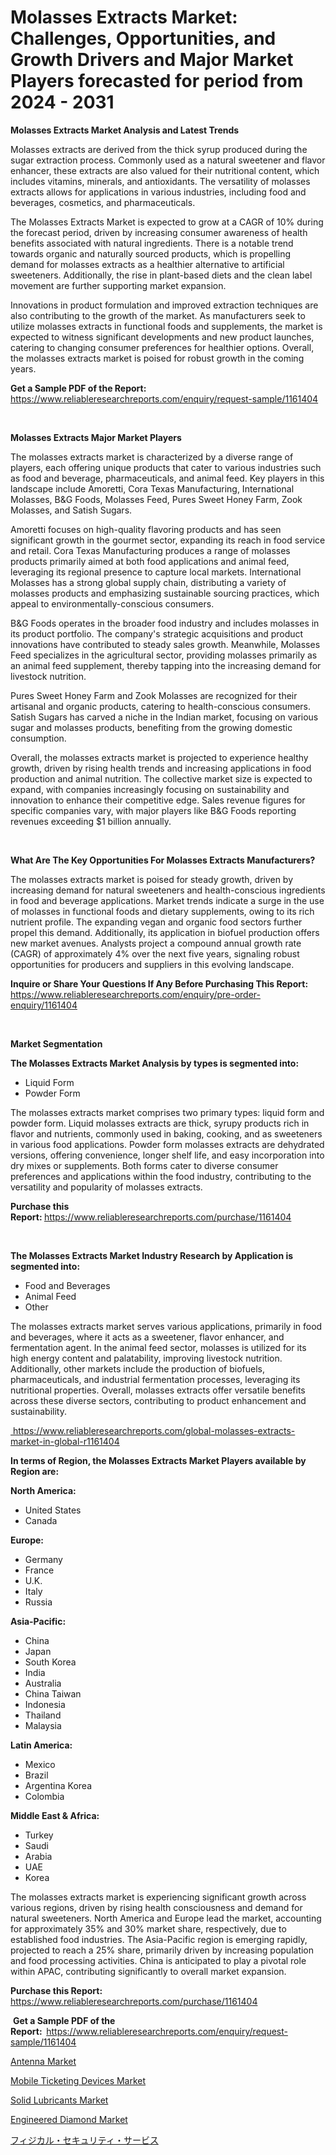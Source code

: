 <p><h1>Molasses Extracts Market: Challenges, Opportunities, and Growth Drivers and Major Market Players forecasted for period from 2024 - 2031</h1></p><p><strong>Molasses Extracts Market Analysis and Latest Trends</strong></p>
<p><p>Molasses extracts are derived from the thick syrup produced during the sugar extraction process. Commonly used as a natural sweetener and flavor enhancer, these extracts are also valued for their nutritional content, which includes vitamins, minerals, and antioxidants. The versatility of molasses extracts allows for applications in various industries, including food and beverages, cosmetics, and pharmaceuticals.</p><p>The Molasses Extracts Market is expected to grow at a CAGR of 10% during the forecast period, driven by increasing consumer awareness of health benefits associated with natural ingredients. There is a notable trend towards organic and naturally sourced products, which is propelling demand for molasses extracts as a healthier alternative to artificial sweeteners. Additionally, the rise in plant-based diets and the clean label movement are further supporting market expansion.</p><p>Innovations in product formulation and improved extraction techniques are also contributing to the growth of the market. As manufacturers seek to utilize molasses extracts in functional foods and supplements, the market is expected to witness significant developments and new product launches, catering to changing consumer preferences for healthier options. Overall, the molasses extracts market is poised for robust growth in the coming years.</p></p>
<p><strong>Get a Sample PDF of the Report:&nbsp;</strong> <a href="https://www.reliableresearchreports.com/enquiry/request-sample/1161404">https://www.reliableresearchreports.com/enquiry/request-sample/1161404</a></p>
<p>&nbsp;</p>
<p><strong>Molasses Extracts Major Market Players</strong></p>
<p><p>The molasses extracts market is characterized by a diverse range of players, each offering unique products that cater to various industries such as food and beverage, pharmaceuticals, and animal feed. Key players in this landscape include Amoretti, Cora Texas Manufacturing, International Molasses, B&G Foods, Molasses Feed, Pures Sweet Honey Farm, Zook Molasses, and Satish Sugars.</p><p>Amoretti focuses on high-quality flavoring products and has seen significant growth in the gourmet sector, expanding its reach in food service and retail. Cora Texas Manufacturing produces a range of molasses products primarily aimed at both food applications and animal feed, leveraging its regional presence to capture local markets. International Molasses has a strong global supply chain, distributing a variety of molasses products and emphasizing sustainable sourcing practices, which appeal to environmentally-conscious consumers.</p><p>B&G Foods operates in the broader food industry and includes molasses in its product portfolio. The company's strategic acquisitions and product innovations have contributed to steady sales growth. Meanwhile, Molasses Feed specializes in the agricultural sector, providing molasses primarily as an animal feed supplement, thereby tapping into the increasing demand for livestock nutrition.</p><p>Pures Sweet Honey Farm and Zook Molasses are recognized for their artisanal and organic products, catering to health-conscious consumers. Satish Sugars has carved a niche in the Indian market, focusing on various sugar and molasses products, benefiting from the growing domestic consumption.</p><p>Overall, the molasses extracts market is projected to experience healthy growth, driven by rising health trends and increasing applications in food production and animal nutrition. The collective market size is expected to expand, with companies increasingly focusing on sustainability and innovation to enhance their competitive edge. Sales revenue figures for specific companies vary, with major players like B&G Foods reporting revenues exceeding $1 billion annually.</p></p>
<p>&nbsp;</p>
<p><strong>What Are The Key Opportunities For Molasses Extracts Manufacturers?</strong></p>
<p><p>The molasses extracts market is poised for steady growth, driven by increasing demand for natural sweeteners and health-conscious ingredients in food and beverage applications. Market trends indicate a surge in the use of molasses in functional foods and dietary supplements, owing to its rich nutrient profile. The expanding vegan and organic food sectors further propel this demand. Additionally, its application in biofuel production offers new market avenues. Analysts project a compound annual growth rate (CAGR) of approximately 4% over the next five years, signaling robust opportunities for producers and suppliers in this evolving landscape.</p></p>
<p><strong>Inquire or Share Your Questions If Any Before Purchasing This Report:</strong> <a href="https://www.reliableresearchreports.com/enquiry/pre-order-enquiry/1161404">https://www.reliableresearchreports.com/enquiry/pre-order-enquiry/1161404</a></p>
<p>&nbsp;</p>
<p><strong>Market Segmentation</strong></p>
<p><strong>The Molasses Extracts Market Analysis by types is segmented into:</strong></p>
<p><ul><li>Liquid Form</li><li>Powder Form</li></ul></p>
<p><p>The molasses extracts market comprises two primary types: liquid form and powder form. Liquid molasses extracts are thick, syrupy products rich in flavor and nutrients, commonly used in baking, cooking, and as sweeteners in various food applications. Powder form molasses extracts are dehydrated versions, offering convenience, longer shelf life, and easy incorporation into dry mixes or supplements. Both forms cater to diverse consumer preferences and applications within the food industry, contributing to the versatility and popularity of molasses extracts.</p></p>
<p><strong>Purchase this Report:&nbsp;</strong><a href="https://www.reliableresearchreports.com/purchase/1161404">https://www.reliableresearchreports.com/purchase/1161404</a></p>
<p>&nbsp;</p>
<p><strong>The Molasses Extracts Market Industry Research by Application is segmented into:</strong></p>
<p><ul><li>Food and Beverages</li><li>Animal Feed</li><li>Other</li></ul></p>
<p><p>The molasses extracts market serves various applications, primarily in food and beverages, where it acts as a sweetener, flavor enhancer, and fermentation agent. In the animal feed sector, molasses is utilized for its high energy content and palatability, improving livestock nutrition. Additionally, other markets include the production of biofuels, pharmaceuticals, and industrial fermentation processes, leveraging its nutritional properties. Overall, molasses extracts offer versatile benefits across these diverse sectors, contributing to product enhancement and sustainability.</p></p>
<p><a href="https://www.reliableresearchreports.com/global-molasses-extracts-market-in-global-r1161404">&nbsp;https://www.reliableresearchreports.com/global-molasses-extracts-market-in-global-r1161404</a></p>
<p><strong>In terms of Region, the Molasses Extracts Market Players available by Region are:</strong></p>
<p>
    <p> <strong> North America: </strong>
        <ul>
            <li>United States</li>
            <li>Canada</li>
        </ul>
        </p> 
    <p> <strong> Europe: </strong>
        <ul>
            <li>Germany</li>
            <li>France</li>
            <li>U.K.</li>
            <li>Italy</li>
            <li>Russia</li>
        </ul>
        </p> 
    <p> <strong> Asia-Pacific: </strong>
        <ul>
            <li>China</li>
            <li>Japan</li>
            <li>South Korea</li>
            <li>India</li>
            <li>Australia</li>
            <li>China Taiwan</li>
            <li>Indonesia</li>
            <li>Thailand</li>
            <li>Malaysia</li>
        </ul>
        </p> 
    <p> <strong> Latin America: </strong>
        <ul>
            <li>Mexico</li>
            <li>Brazil</li>
            <li>Argentina Korea</li>
            <li>Colombia</li>
        </ul>
        </p> 
    <p> <strong> Middle East & Africa: </strong>
        <ul>
            <li>Turkey</li>
            <li>Saudi</li>
            <li>Arabia</li>
            <li>UAE</li>
            <li>Korea</li>
        </ul>
    </p>
    </p>
<p><p>The molasses extracts market is experiencing significant growth across various regions, driven by rising health consciousness and demand for natural sweeteners. North America and Europe lead the market, accounting for approximately 35% and 30% market share, respectively, due to established food industries. The Asia-Pacific region is emerging rapidly, projected to reach a 25% share, primarily driven by increasing population and food processing activities. China is anticipated to play a pivotal role within APAC, contributing significantly to overall market expansion.</p></p>
<p><strong>Purchase this Report: </strong><a href="https://www.reliableresearchreports.com/purchase/1161404">https://www.reliableresearchreports.com/purchase/1161404</a></p>
<p>&nbsp;<strong>Get a Sample PDF of the Report:&nbsp;&nbsp;</strong><a href="https://www.reliableresearchreports.com/enquiry/request-sample/1161404">https://www.reliableresearchreports.com/enquiry/request-sample/1161404</a></p>
<p><strong></strong></p>
<p><p><a href="https://www.linkedin.com/pulse/global-antenna-market-size-expected-experience-cagr-105-through-1sxff?trackingId=ua%2BgF3%2BKSDumcnDHmmEZhA%3D%3D">Antenna Market</a></p><p><a href="https://github.com/SamiaChowdhury801/Market-Research-Report-List-1/blob/main/mobile-ticketing-devices-market.md">Mobile Ticketing Devices Market</a></p><p><a href="https://www.linkedin.com/pulse/solid-lubricants-market-global-regional-analysis-focus-ld1mf?trackingId=sS2co7xDRoqnoUmCGSvqsg%3D%3D">Solid Lubricants Market</a></p><p><a href="https://issuu.com/reportprime-2/docs/engineered-diamond-market-size-2030_bb7570561c4992">Engineered Diamond Market</a></p><p><a href="https://medium.com/@schmahlson/physical-security-service-market-%E3%81%AE%E3%82%B0%E3%83%AD%E3%83%BC%E3%83%90%E3%83%AB%E5%B8%82%E5%A0%B4%E6%A6%82%E8%A6%81%E3%81%AF-%E4%B8%96%E7%95%8C%E3%81%8A%E3%82%88%E3%81%B3%E4%B8%BB%E8%A6%81%E5%B8%82%E5%A0%B4%E3%81%AB%E3%81%8A%E3%81%91%E3%82%8B%E6%A5%AD%E7%95%8C%E3%81%AB%E5%BD%B1%E9%9F%BF%E3%82%92%E4%B8%8E%E3%81%88%E3%82%8B%E4%B8%BB%E8%A6%81%E3%81%AA%E3%83%88%E3%83%AC%E3%83%B3%E3%83%89%E3%81%AB%E3%81%A4%E3%81%84%E3%81%A6-%E7%8B%AC%E8%87%AA%E3%81%AE%E8%A6%96%E7%82%B9%E3%82%92%E6%8F%90%E4%BE%9B%E3%81%97%E3%81%BE%E3%81%99-52f77fd94ec9">フィジカル・セキュリティ・サービス</a></p></p>